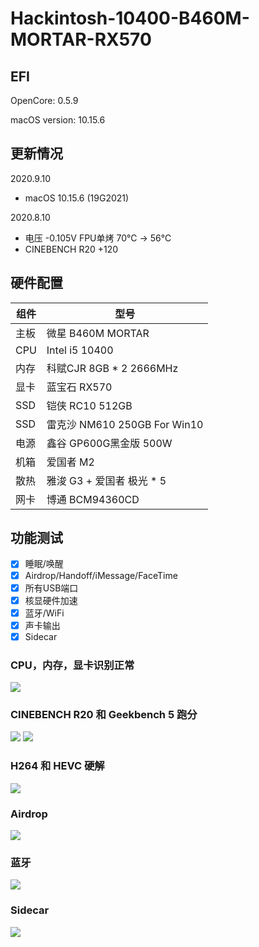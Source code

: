 # Hackintosh-10400-B460M-MORTAR-RX570
## EFI 
OpenCore: 0.5.9

macOS version: 10.15.6

##  更新情况
2020.9.10
+ macOS 10.15.6 (19G2021)

2020.8.10
+ 电压 -0.105V FPU单烤 70℃ -> 56℃
+ CINEBENCH R20 +120



## 硬件配置
|组件|型号|
|------|------|
|主板|微星 B460M MORTAR|
|CPU|Intel i5 10400|
|内存|科赋CJR 8GB * 2 2666MHz|
|显卡|蓝宝石 RX570 |
|SSD|铠侠 RC10 512GB|
|SSD|雷克沙 NM610 250GB For Win10|
|电源|鑫谷 GP600G黑金版 500W|
|机箱|爱国者 M2|
|散热|雅浚 G3 + 爱国者 极光 * 5|
|网卡|博通 BCM94360CD|

## 功能测试
- [x] 睡眠/唤醒
- [x] Airdrop/Handoff/iMessage/FaceTime
- [x] 所有USB端口
- [x] 核显硬件加速
- [x] 蓝牙/WiFi
- [x] 声卡输出
- [x] Sidecar

### CPU，内存，显卡识别正常
![](./images/Fig1.png)

### CINEBENCH R20 和 Geekbench 5 跑分
![](./images/Fig3.png)
![](./images/Fig4.png)

### H264 和 HEVC 硬解
![](./images/Fig2.png)

### Airdrop
![](./images/Fig5.png)

### 蓝牙
![](./images/Fig6.png)

### Sidecar
![](./images/Fig7.png)
